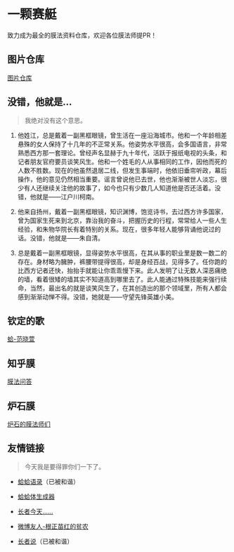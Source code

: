 一颗赛艇
===

致力成为最全的膜法资料仓库，欢迎各位膜法师提PR！

图片仓库
---

[图片仓库](image.md)

没错，他就是...
---

> 我绝对没有这个意思。

1. 他姓江，总是戴着一副黑框眼镜，曾生活在一座沿海城市。他和一个年龄相差悬殊的女人保持了十几年的不正常关系。他姿势水平很高，会多国语言，非常熟悉西方那一套理论。曾经声名显赫于九十年代，活跃于报纸电视的头条，和记者朋友官府要员谈笑风生。他和一个姓毛的人从事相同的工作，因他而死的人数不胜数。现在的他虽然退居二线，但发生事端时，他依旧垂帘听政，幕后操作，他的意见仍然相当重要。谣言曾说他已去世，他也渐渐被世人淡忘，很少有人还继续关注他的故事了，如今也只有少数几人知道他是否还活着。没错，他就是——江户川柯南。

2. 他来自扬州，戴着一副黑框眼镜，知识渊博，饱览诗书，去过西方许多国家，曾为国家生死来到北京，靠治我的奋斗，把握历史的行程，常常给人一些人生经验，和朱物华院长有着特别的关系。现在，很多年轻人能够背诵他说过的话。没错，他就是——朱自清。

3. 总是戴着一副黑框眼镜，显得姿势水平很高，在其从事的职业里是数一数二的存在。身材略为臃肿，裤腰带提得很高，却是身经百战，见得多了。任你跑的比西方记者还快，抬抬手就能让你乖乖慢下来。此人发明了让无数人深恶痛绝的墙，看着很矮的墙其实不知道高到哪里去了。此人能通过特殊技能来强行续命，当然，最出名的就是谈笑风生了，在其创造出的那个领域里，所有人都会感到渐渐动惮不得。没错，她就是——守望先锋英雄小美。

钦定的歌
---

[蛤-范晓萱](http://music.163.com/#/song?id=230067)

知乎膜
---

[膜法问答](https://www.zhihu.com/collection/87992444)

炉石膜
---

[炉石的膜法师们](hearthstone.md)

友情链接
---

> 今天我是要得罪你们一下了。

- [蛤蛤语录](http://wiki.esu.im/index.php?title=%E8%9B%A4%E8%9B%A4%E8%AF%AD%E5%BD%95&veaction=edit&section=3)（已被和谐）

- [蛤蛤体生成器](https://github.com/dkwingsmt/haha)

- [长者今天……](https://github.com/hczhcz/the-elder-is-excited)

- [微博友人-根正苗红的贫农](http://weibo.com/u/5449687795)

- [长者说](http://elder.var4.com/)（已被和谐）
